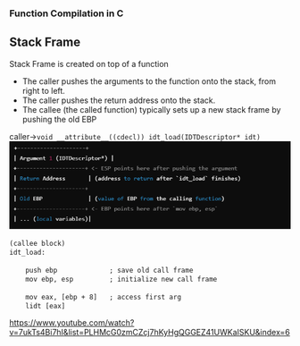 ### Function Compilation in C

## Stack Frame
Stack Frame is created on top of a function

- The caller pushes the arguments to the function onto the stack, from right to left.
- The caller pushes the return address onto the stack.
- The callee (the called function) typically sets up a new stack frame by pushing the old EBP

caller->`void __attribute__((cdecl)) idt_load(IDTDescriptor* idt)`
![alt text](stack.png)
```
(callee block)
idt_load:

    push ebp             ; save old call frame
    mov ebp, esp         ; initialize new call frame
    
    mov eax, [ebp + 8]   ; access first arg
    lidt [eax]
```

https://www.youtube.com/watch?v=7ukTs4Bi7hI&list=PLHMcG0zmCZcj7hKyHgQGGEZ41UWKaISKU&index=6

